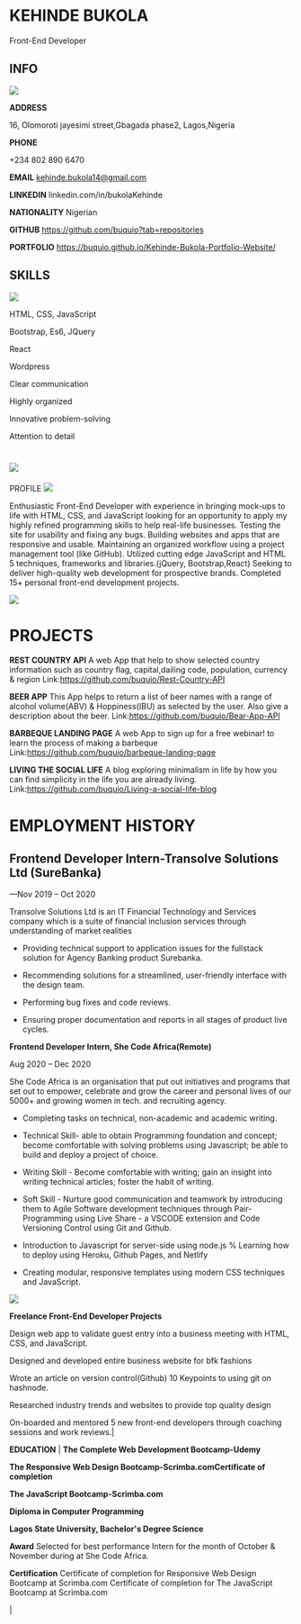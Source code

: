 # **KEHINDE BUKOLA**

Front-End Developer

## INFO

![](RackMultipart20201211-4-2q7vwz_html_bcb5660bd135effc.gif)

**ADDRESS**

16, Olomoroti jayesimi street,Gbagada phase2, Lagos,Nigeria

**PHONE**

+234 802 890 6470

**EMAIL** kehinde.bukola14@gmail.com

**LINKEDIN** linkedin.com/in/bukolaKehinde

**NATIONALITY** Nigerian

**GITHUB**  https://github.com/buquio?tab=repositories 

**PORTFOLIO**  https://buquio.github.io/Kehinde-Bukola-Portfolio-Website/


## SKILLS

![](RackMultipart20201211-4-2q7vwz_html_bcb5660bd135effc.gif)

HTML, CSS, JavaScript

Bootstrap, Es6, JQuery

React

Wordpress

Clear communication

Highly organized

Innovative problem-solving

Attention to detail

# ![](RackMultipart20201211-4-2q7vwz_html_29c1f1a302dfcdd.gif)
 PROFILE
 ![](RackMultipart20201211-4-2q7vwz_html_1ef75e0f4b5dc23e.gif)

Enthusiastic Front-End Developer with experience in bringing mock-ups to life with HTML, CSS, and JavaScript looking for an opportunity to apply my highly refined programming skills to help real-life businesses. 
Testing the site for usability and fixing any bugs.
Building websites and apps that are responsive and usable.
Maintaining an organized workflow using a project management tool (like GitHub).
Utilized cutting edge JavaScript and HTML 5 techniques, frameworks and libraries.(jQuery, Bootstrap,React)
Seeking to deliver high-quality web development for prospective brands.
Completed 15+ personal front-end development projects.

![](RackMultipart20201211-4-2q7vwz_html_29c1f1a302dfcdd.gif)


# PROJECTS
**REST COUNTRY API**
A web App that help to show selected country information such as country flag, capital,dailing code, population, currency & region
Link:https://github.com/buquio/Rest-Country-API

**BEER APP**
This App helps to return a list of beer names with a range of alcohol volume(ABV) & Hoppiness(IBU) as selected by the user. Also give a description about the beer.
Link:https://github.com/buquio/Bear-App-API

**BARBEQUE LANDING PAGE**
A web App to sign up for a free webinar! to learn  the process of making a barbeque
Link:https://github.com/buquio/barbeque-landing-page

**LIVING THE SOCIAL LIFE**
A blog exploring minimalism in life by how you can find simplicity in the life you are already living.
Link:https://github.com/buquio/Living-a-social-life-blog


# EMPLOYMENT HISTORY

##  **Frontend Developer Intern-Transolve Solutions Ltd (SureBanka)**


—Nov 2019 – Oct 2020

Transolve Solutions Ltd is an IT Financial Technology and Services company which is a suite of financial inclusion services through understanding of market realities

- Providing technical support to application issues for the fullstack solution for Agency Banking product Surebanka.

- Recommending solutions for a streamlined, user-friendly interface with the design team.

- Performing bug fixes and code reviews.
 
- Ensuring proper documentation and reports in all stages of product live cycles.



**Frontend Developer Intern, She Code Africa(Remote)**

Aug 2020 – Dec 2020 

She Code Africa  is an organisation that put out initiatives and programs that set out to empower, celebrate and grow the career and personal lives of our 5000+ and growing women in tech. and recruiting agency. 

- Completing tasks on technical, non-academic and academic writing.
- Technical Skill- able to obtain Programming foundation and concept; become comfortable with solving problems using Javascript; be able to build and deploy a project of choice.
- Writing Skill - Become comfortable with writing; gain an insight into writing technical articles; foster the habit of writing.
- Soft Skill - Nurture good communication and teamwork by introducing them to Agile Software development techniques through Pair-Programming using Live Share - a VSCODE extension and Code Versioning Control using Git and Github.

- Introduction to Javascript for server-side using node.js
% Learning how to deploy using Heroku, Github Pages, and Netlify

 - Creating modular, responsive templates using modern CSS techniques and JavaScript.


![](RackMultipart20201211-4-2q7vwz_html_85db621c26dbda08.gif)

**Freelance Front-End Developer Projects**

Design web app to validate guest entry into a business meeting with HTML, CSS, and JavaScript.
 
Designed and developed entire business website for bfk fashions

Wrote an article on version control(Github) 10 Keypoints to using git on hashnode. 

Researched industry trends and websites to provide top quality design

On-boarded and mentored 5 new front-end developers through coaching sessions and work reviews.|

**EDUCATION**
 |
**The Complete Web Development Bootcamp-Udemy**   

**The Responsive Web Design Bootcamp-Scrimba.comCertificate of completion**

**The JavaScript Bootcamp-Scrimba.com**

**Diploma in Computer Programming**  

**Lagos State University, Bachelor&#39;s Degree Science**



**Award**
Selected for best performance Intern for the month of October & November during at She Code Africa.

 

**Certification**
Certificate of completion for Responsive Web Design Bootcamp at Scrimba.com
Certificate of completion for The JavaScript Bootcamp at Scrimba.com

 

 

|